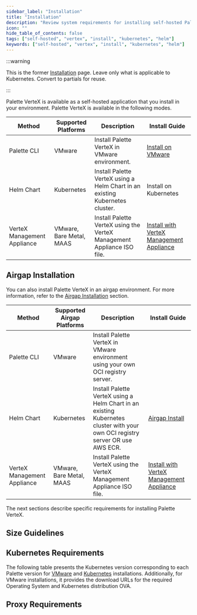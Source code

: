 ```yaml
---
sidebar_label: "Installation"
title: "Installation"
description: "Review system requirements for installing self-hosted Palette VerteX on an existing Kubernetes cluster."
icon: ""
hide_table_of_contents: false
tags: ["self-hosted", "vertex", "install", "kubernetes", "helm"]
keywords: ["self-hosted", "vertex", "install", "kubernetes", "helm"]
---
```


:::warning

This is the former [Installation](https://docs.spectrocloud.com/vertex/install-palette-vertex/) page. Leave only what is
applicable to Kubernetes. Convert to partials for reuse.

:::

Palette VerteX is available as a self-hosted application that you install in your environment. Palette VerteX is
available in the following modes.

| **Method**                              | **Supported Platforms**  | **Description**                                                              | **Install Guide**                                                                 |
| --------------------------------------- | ------------------------ | ---------------------------------------------------------------------------- | --------------------------------------------------------------------------------- |
| Palette CLI                             | VMware                   | Install Palette VerteX in VMware environment.                                | [Install on VMware](../../vmware/install/install.md)                              |
| Helm Chart                              | Kubernetes               | Install Palette VerteX using a Helm Chart in an existing Kubernetes cluster. | Install on Kubernetes                                                             |
| <TpBadge /> VerteX Management Appliance | VMware, Bare Metal, MAAS | Install Palette VerteX using the VerteX Management Appliance ISO file.       | [Install with VerteX Management Appliance](../../management-appliance/install.md) |

## Airgap Installation

You can also install Palette VerteX in an airgap environment. For more information, refer to the
[Airgap Installation](./airgap.md) section.

| **Method**                              | **Supported Airgap Platforms** | **Description**                                                                                                               | **Install Guide**                                                                 |
| --------------------------------------- | ------------------------------ | ----------------------------------------------------------------------------------------------------------------------------- | --------------------------------------------------------------------------------- |
| Palette CLI                             | VMware                         | Install Palette VerteX in VMware environment using your own OCI registry server.                                              |
| Helm Chart                              | Kubernetes                     | Install Palette VerteX using a Helm Chart in an existing Kubernetes cluster with your own OCI registry server OR use AWS ECR. | [Airgap Install](./airgap.md)                                                     |
| <TpBadge /> VerteX Management Appliance | VMware, Bare Metal, MAAS       | Install Palette VerteX using the VerteX Management Appliance ISO file.                                                        | [Install with VerteX Management Appliance](../../management-appliance/install.md) |

The next sections describe specific requirements for installing Palette VerteX.

## Size Guidelines

<PartialsComponent
  category="self-hosted"
  name="size-guidelines-helm-cli"
  edition="VerteX"
  app="VerteX Management Appliance"
/>

## Kubernetes Requirements

<!-- prettier-ignore-start -->

The following table presents the Kubernetes version corresponding to each Palette version for
[VMware](../../vmware/vmware.md) and
[Kubernetes](../kubernetes.md) installations.
Additionally, for VMware installations, it provides the download URLs for the required Operating System and Kubernetes
distribution OVA.

<!-- prettier-ignore-end -->

<Tabs>
<TabItem label="VMware" value="VMware">

<PartialsComponent category="vertex" name="palette-vmware-kubernetes-versions" />

</TabItem>

<TabItem label="Kubernetes" value="Kubernetes">

<PartialsComponent category="self-hosted-and-vertex" name="palette-kubernetes-versions" />

</TabItem>
</Tabs>

## Proxy Requirements

<PartialsComponent category="self-hosted" name="required-domains" edition="VerteX" />
